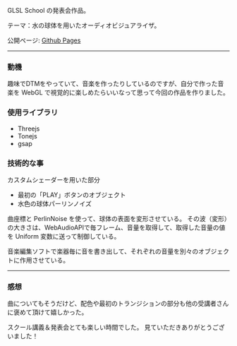 GLSL School の発表会作品。

テーマ：水の球体を用いたオーディオビジュアライザ。

公開ページ: [Github Pages](https://hirokuniteruya.github.io/glsl_school_my_presentation/)

---
### 動機
趣味でDTMをやっていて、音楽を作ったりしているのですが、自分で作った音楽を WebGL で視覚的に楽しめたらいいなって思って今回の作品を作りました。

### 使用ライブラリ
- Threejs
- Tonejs
- gsap

### 技術的な事
カスタムシェーダーを用いた部分
- 最初の「PLAY」ボタンのオブジェクト
- 水色の球体パーリンノイズ

曲座標と PerlinNoise を使って、球体の表面を変形させている。
その波（変形）の大きさは、WebAudioAPIで毎フレーム、音量を取得して、取得した音量の値を Uniform 変数に送って制御している。

音楽編集ソフトで楽器毎に音を書き出して、それぞれの音量を別々のオブジェクトに作用させている。

---
### 感想
曲についてもそうだけど、配色や最初のトランジションの部分も他の受講者さんに褒めて頂けて嬉しかった。

スクール講義＆発表会とても楽しい時間でした。
見ていただきありがとうございました！
